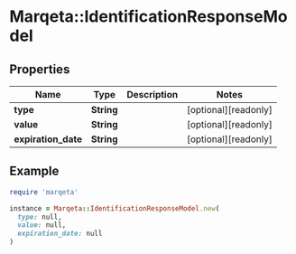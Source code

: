 # Marqeta::IdentificationResponseModel

## Properties

| Name | Type | Description | Notes |
| ---- | ---- | ----------- | ----- |
| **type** | **String** |  | [optional][readonly] |
| **value** | **String** |  | [optional][readonly] |
| **expiration_date** | **String** |  | [optional][readonly] |

## Example

```ruby
require 'marqeta'

instance = Marqeta::IdentificationResponseModel.new(
  type: null,
  value: null,
  expiration_date: null
)
```

